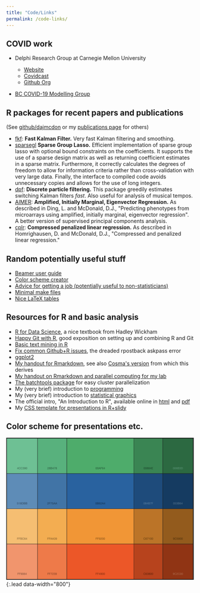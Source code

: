 ```yaml
---
title: "Code/Links"
permalink: /code-links/
---
```


## COVID work

* Delphi Research Group at Carnegie Mellon University
    - [Website](https://delphi.cmu.edu)
    - [Covidcast](https://delphi.cmu.edu/covidcast/)
    - [Github Org](http://github.com/cmu-delphi)

* [BC COVID-19 Modelling Group](https://bccovid-19group.ca)


## R packages for recent papers and publications

(See [github/dajmcdon](http://github.com/dajmcdon) or my
  [publications page](/publications/) for others)
* [fkf](https://waternumbers.github.io/FKF/index.html): __Fast Kalman Filter.__
  Very fast Kalman filtering and smoothing. 
* [sparsegl](https://dajmcdon.github.io/sparsegl/) __Sparse Group Lasso.__
  Efficient implementation of sparse group lasso with optional bound constraints
  on the coefficients. It supports the use of a sparse design matrix as well as
  returning coefficient estimates in a sparse matrix. Furthermore, it correctly
  calculates the degrees of freedom to allow for information criteria rather
  than cross-validation with very large data. Finally, the interface to compiled
  code avoids unnecessary copies and allows for the use of long integers. 
* [dpf](http://github.com/dajmcdon/dpf): __Discrete particle
  filtering.__ This package greedily estimates switching Kalman filters
  *fast*. Also useful for analysis of musical tempos.
* [AIMER](http://github.com/dajmcdon/aimer): __Amplified, Initially Marginal, Eigenvector Regression.__ As described in Ding, L. and McDonald, D.J.,
"Predicting phenotypes from microarrays using amplified, initially
marginal, eigenvector regression". A better version of supervised
principal components analysis.
* [cplr](http://github.com/dajmcdon/cplr): __Compressed penalized linear regression.__ As described in Homrighausen, D. and McDonald, D.J.,
"Compressed and penalized linear regression." 


## Random potentially useful stuff

* [Beamer user guide](http://www.math.umbc.edu/~rouben/beamer/quickstart.htm)
* [Color scheme creator](http://paletton.com/#uid=7330u0kw0w3jwDdoPy8y7oQDbjx)
* [Advice for getting a job (potentially useful to non-statisticians)](/assets/code-links/marketadvice.pdf)
* [Minimal make files](http://kbroman.org/minimal_make/)
* [Nice LaTeX tables](https://www.inf.ethz.ch/personal/markusp/teaching/guides/guide-tables.pdf)

## Resources for R and basic analysis

* [R for Data Science](http://r4ds.had.co.nz), a nice textbook from Hadley Wickham
* [Happy Git with R](http://happygitwithr.com), good exposition on setting up and combining R and Git
* [Basic text mining in R](https://rstudio-pubs-static.s3.amazonaws.com/265713_cbef910aee7642dc8b62996e38d2825d.html)
* [Fix common Github+R issues](http://ohi-science.org/manual/#rpostback-askpass-error), the dreaded rpostback askpass error
* [ggplot2](http://ggplot2.tidyverse.org)
* [My handout for Rmarkdown](/assets/code-links/rmarkdownDetails.pdf), see also [Cosma's version](http://www.stat.cmu.edu/~cshalizi/rmarkdown/) from which this derives
* [My handout on Rmarkdown and parallel computing for my lab](/assets/code-links/computing.pdf)
* [The batchtools package](https://mllg.github.io/batchtools/index.html) for easy cluster parallelization
* My (very brief) introduction to [programming](/assets/code-links/programming.pdf)
* My (very brief) introduction to [statistical graphics](assets/code-links/graphics.pdf)
* The official intro, "An Introduction to R", available online in [html](http://cran.r-project.org/doc/manuals/R-intro.html) and [pdf](http://cran.r-project.org/doc/manuals/R-intro.pdf)
* My [CSS template for presentations in R+slidy](/assets/djmRslidy.css)

## Color scheme for presentations etc.

![colors](/assets/img/colors.png){:.lead data-width="800"}
